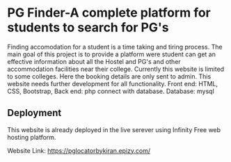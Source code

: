 
# PG Finder-A complete platform for students to search for PG's

Finding accomodation for a student is a time taking and tiring process. The main goal of this project is to provide a platform were student can get an effective information about all the Hostel and PG's and other accommodation facilities near their college. Currently this website is limited to some colleges. Here the booking details are only sent to admin. This website needs further development for all functionality.
Front end: HTML, CSS, Bootstrap,
Back end: php connect with database. 
Database: mysql 


## Deployment
This website is already deployed in the live serever using Infinity Free web hosting platform.

Website Link: https://pglocatorbykiran.epizy.com/

